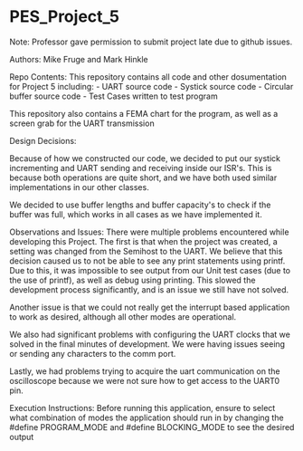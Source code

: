 # PES_Project_5

Note: Professor gave permission to submit project late due to github issues.

Authors: Mike Fruge and Mark Hinkle

Repo Contents: This repository contains all code and other dosumentation for Project 5 including:
      - UART source code
      - Systick source code
      - Circular buffer source code
      - Test Cases written to test program
      
This repository also contains a FEMA chart for the program, as well as a screen grab for the UART transmission
      
Design Decisions:

Because of how we constructed our code, we decided to put our systick incrementing and UART sending and receiving inside our ISR's. This is because both operations are quite short, and we have both used similar implementations in our other classes.
      
We decided to use buffer lengths and buffer capacity's to check if the buffer was full, which works in all cases as we have implemented it.
      
      
Observations and Issues:
      There were multiple problems encountered while developing this Project. The first is that when the project was created, a setting was changed from the Semihost to the UART. We believe that this decision caused us to not be able to see any print statements using printf. Due to this, it was impossible to see output from our Unit test cases (due to the use of printf), as well as debug using printing. This slowed the development process significantly, and is an issue we still have not solved.
      
Another issue is that we could not really get the interrupt based application to work as desired, although all other modes are operational.
      
We also had significant problems with configuring the UART clocks that we solved in the final minutes of development. We were having issues seeing or sending any characters to the comm port.
      
Lastly, we had problems trying to acquire the uart communication on the oscilloscope because we were not sure how to get access to the UART0 pin.
      
      
Execution Instructions:
      Before running this application, ensure to select what combination of modes the application should run in by changing the #define PROGRAM_MODE and #define BLOCKING_MODE to see the desired output
      

